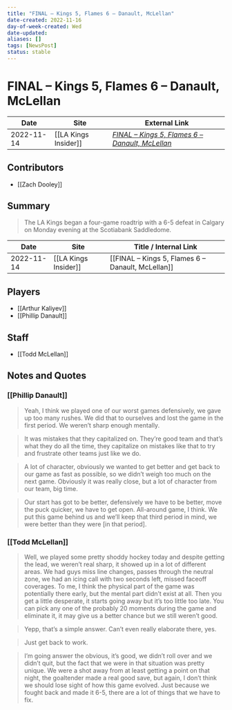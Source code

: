 ```yaml
---
title: "FINAL – Kings 5, Flames 6 – Danault, McLellan"
date-created: 2022-11-16
day-of-week-created: Wed
date-updated: 
aliases: []
tags: [NewsPost]
status: stable
---
```


# FINAL – Kings 5, Flames 6 – Danault, McLellan

| Date       | Site                 | External Link                                                                                                                     |
| ---------- | -------------------- | --------------------------------------------------------------------------------------------------------------------------------- |
| 2022-11-14 | [[LA Kings Insider]] | [*FINAL – Kings 5, Flames 6 – Danault, McLellan*](https://lakingsinsider.com/2022/11/14/final-kings-5-flames-6-danault-mclellan/) |

## Contributors
- [[Zach Dooley]]

## Summary
> The LA Kings began a four-game roadtrip with a 6-5 defeat in Calgary on Monday evening at the Scotiabank Saddledome.

| Date       | Site                 | Title / Internal Link                             |
| ---------- | -------------------- | ------------------------------------------------- |
| 2022-11-14 | [[LA Kings Insider]] | [[FINAL – Kings 5, Flames 6 – Danault, McLellan]] |

## Players
- [[Arthur Kaliyev]]
- [[Phillip Danault]]

## Staff
- [[Todd McLellan]]

## Notes and Quotes
### [[Phillip Danault]] 
> Yeah, I think we played one of our worst games defensively, we gave up too many rushes. We did that to ourselves and lost the game in the first period. We weren’t sharp enough mentally.

> It was mistakes that they capitalized on. They’re good team and that’s what they do all the time, they capitalize on mistakes like that to try and frustrate other teams just like we do.

> A lot of character, obviously we wanted to get better and get back to our game as fast as possible, so we didn’t weigh too much on the next game. Obviously it was really close, but a lot of character from our team, big time.

> Our start has got to be better, defensively we have to be better, move the puck quicker, we have to get open. All-around game, I think. We put this game behind us and we’ll keep that third period in mind, we were better than they were \[in that period].

### [[Todd McLellan]]
> Well, we played some pretty shoddy hockey today and despite getting the lead, we weren’t real sharp, it showed up in a lot of different areas. We had guys miss line changes, passes through the neutral zone, we had an icing call with two seconds left, missed faceoff coverages. To me, I think the physical part of the game was potentially there early, but the mental part didn’t exist at all. Then you get a little desperate, it starts going away but it’s too little too late. You can pick any one of the probably 20 moments during the game and eliminate it, it may give us a better chance but we still weren’t good.

> Yepp, that’s a simple answer. Can’t even really elaborate there, yes.

> Just get back to work.

> I’m going answer the obvious, it’s good, we didn’t roll over and we didn’t quit, but the fact that we were in that situation was pretty unique. We were a shot away from at least getting a point on that night, the goaltender made a real good save, but again, I don’t think we should lose sight of how this game evolved. Just because we fought back and made it 6-5, there are a lot of things that we have to fix.




